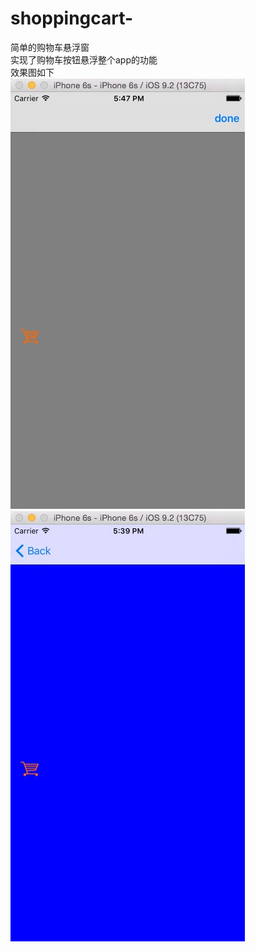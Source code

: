# shoppingcart-
简单的购物车悬浮窗
<br>
实现了购物车按钮悬浮整个app的功能
<br>
  效果图如下
  <br>
![](https://github.com/Fairy-happy/shoppingcart-/blob/master/1.1.png)
<br>
![](https://github.com/Fairy-happy/shoppingcart-/blob/master/2.png)
